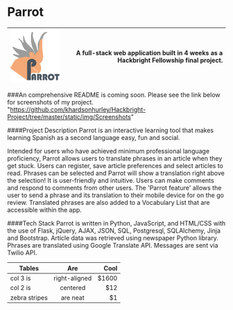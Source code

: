 # Parrot

<!-- ![Parrot logo](/static/img/ParrotLogo3.png =250x) -->
|<img src="/static/img/ParrotLogo3.png" alt="Parrot Logo" width="200"/>| A full-stack web application built in 4 weeks as a Hackbright Fellowship final project. |
| -------------------------------------------------------------------- |----------------------------------------------------------------------------------------:|


###An comprehensive README is coming soon. Please see the link below for screenshots of my project. 
"https://github.com/khardsonhurley/Hackbright-Project/tree/master/static/img/Screenshots"

####Project Description
Parrot is an interactive learning tool that makes learning Spanish as a second language easy, fun and social.

Intended for users who have achieved minimum professional language proficiency, Parrot allows users to translate phrases in an article when they get stuck. Users can register, save article preferences and select articles to read. Phrases can be selected and Parrot will show a translation right above the selection! It is user-friendly and intuitive. Users can make comments and respond to comments from other users. The 'Parrot feature' allows the user to send a phrase and its translation to their mobile device for on the go review. Translated phrases are also added to a Vocabulary List that are accessible within the app.

####Tech Stack
Parrot is written in Python, JavaScript, and HTML/CSS with the use of Flask, jQuery, AJAX, JSON, SQL, Postgresql, SQLAlchemy, Jinja and Bootstrap. Article data was retrieved using newspaper Python library. Phrases are translated using Google Translate API. Messages are sent via Twilio API.

| Tables        | Are           | Cool  |
| ------------- |:-------------:| -----:|
| col 3 is      | right-aligned | $1600 |
| col 2 is      | centered      |   $12 |
| zebra stripes | are neat      |    $1 |